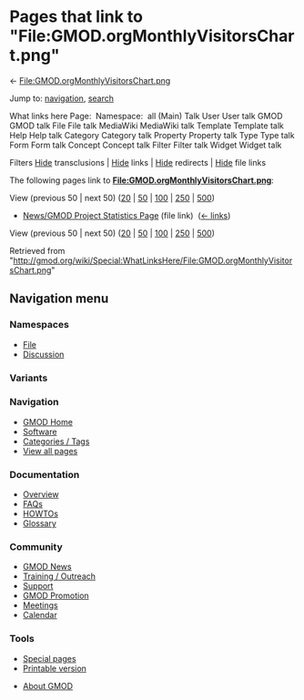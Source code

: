 <div id="mw-page-base" class="noprint">

</div>

<div id="mw-head-base" class="noprint">

</div>

<div id="content" class="mw-body" role="main">

<span id="top"></span>

<div id="mw-js-message" style="display:none;">

</div>



# <span dir="auto">Pages that link to "File:GMOD.orgMonthlyVisitorsChart.png"</span>

<div id="bodyContent">

<div id="contentSub">

←
[File:GMOD.orgMonthlyVisitorsChart.png](/wiki/File:GMOD.orgMonthlyVisitorsChart.png "File:GMOD.orgMonthlyVisitorsChart.png")

</div>

<div id="jump-to-nav" class="mw-jump">

Jump to: [navigation](#mw-navigation), [search](#p-search)

</div>

<div id="mw-content-text">

What links here Page:  Namespace:  all (Main) Talk User User talk GMOD
GMOD talk File File talk MediaWiki MediaWiki talk Template Template talk
Help Help talk Category Category talk Property Property talk Type Type
talk Form Form talk Concept Concept talk Filter Filter talk Widget
Widget talk

Filters
[Hide](/mediawiki/index.php?title=Special:WhatLinksHere/File:GMOD.orgMonthlyVisitorsChart.png&hidetrans=1 "Special:WhatLinksHere/File:GMOD.orgMonthlyVisitorsChart.png")
transclusions \|
[Hide](/mediawiki/index.php?title=Special:WhatLinksHere/File:GMOD.orgMonthlyVisitorsChart.png&hidelinks=1 "Special:WhatLinksHere/File:GMOD.orgMonthlyVisitorsChart.png")
links \|
[Hide](/mediawiki/index.php?title=Special:WhatLinksHere/File:GMOD.orgMonthlyVisitorsChart.png&hideredirs=1 "Special:WhatLinksHere/File:GMOD.orgMonthlyVisitorsChart.png")
redirects \|
[Hide](/mediawiki/index.php?title=Special:WhatLinksHere/File:GMOD.orgMonthlyVisitorsChart.png&hideimages=1 "Special:WhatLinksHere/File:GMOD.orgMonthlyVisitorsChart.png")
file links

The following pages link to
**[File:GMOD.orgMonthlyVisitorsChart.png](/wiki/File:GMOD.orgMonthlyVisitorsChart.png "File:GMOD.orgMonthlyVisitorsChart.png")**:

View (previous 50 \| next 50)
([20](/mediawiki/index.php?title=Special:WhatLinksHere/File:GMOD.orgMonthlyVisitorsChart.png&limit=20 "Special:WhatLinksHere/File:GMOD.orgMonthlyVisitorsChart.png")
\|
[50](/mediawiki/index.php?title=Special:WhatLinksHere/File:GMOD.orgMonthlyVisitorsChart.png&limit=50 "Special:WhatLinksHere/File:GMOD.orgMonthlyVisitorsChart.png")
\|
[100](/mediawiki/index.php?title=Special:WhatLinksHere/File:GMOD.orgMonthlyVisitorsChart.png&limit=100 "Special:WhatLinksHere/File:GMOD.orgMonthlyVisitorsChart.png")
\|
[250](/mediawiki/index.php?title=Special:WhatLinksHere/File:GMOD.orgMonthlyVisitorsChart.png&limit=250 "Special:WhatLinksHere/File:GMOD.orgMonthlyVisitorsChart.png")
\|
[500](/mediawiki/index.php?title=Special:WhatLinksHere/File:GMOD.orgMonthlyVisitorsChart.png&limit=500 "Special:WhatLinksHere/File:GMOD.orgMonthlyVisitorsChart.png"))

- [News/GMOD Project Statistics
  Page](/wiki/News/GMOD_Project_Statistics_Page "News/GMOD Project Statistics Page")
  (file link) ‎ <span class="mw-whatlinkshere-tools">([←
  links](/mediawiki/index.php?title=Special:WhatLinksHere&target=News%2FGMOD+Project+Statistics+Page "Special:WhatLinksHere"))</span>

View (previous 50 \| next 50)
([20](/mediawiki/index.php?title=Special:WhatLinksHere/File:GMOD.orgMonthlyVisitorsChart.png&limit=20 "Special:WhatLinksHere/File:GMOD.orgMonthlyVisitorsChart.png")
\|
[50](/mediawiki/index.php?title=Special:WhatLinksHere/File:GMOD.orgMonthlyVisitorsChart.png&limit=50 "Special:WhatLinksHere/File:GMOD.orgMonthlyVisitorsChart.png")
\|
[100](/mediawiki/index.php?title=Special:WhatLinksHere/File:GMOD.orgMonthlyVisitorsChart.png&limit=100 "Special:WhatLinksHere/File:GMOD.orgMonthlyVisitorsChart.png")
\|
[250](/mediawiki/index.php?title=Special:WhatLinksHere/File:GMOD.orgMonthlyVisitorsChart.png&limit=250 "Special:WhatLinksHere/File:GMOD.orgMonthlyVisitorsChart.png")
\|
[500](/mediawiki/index.php?title=Special:WhatLinksHere/File:GMOD.orgMonthlyVisitorsChart.png&limit=500 "Special:WhatLinksHere/File:GMOD.orgMonthlyVisitorsChart.png"))

</div>

<div class="printfooter">

Retrieved from
"<http://gmod.org/wiki/Special:WhatLinksHere/File:GMOD.orgMonthlyVisitorsChart.png>"

</div>

<div id="catlinks" class="catlinks catlinks-allhidden">

</div>

<div class="visualClear">

</div>

</div>

</div>

<div id="mw-navigation">

## Navigation menu

<div id="mw-head">



<div id="left-navigation">

<div id="p-namespaces" class="vectorTabs" role="navigation"
aria-labelledby="p-namespaces-label">

### Namespaces

- <span id="ca-nstab-image"><a href="/wiki/File:GMOD.orgMonthlyVisitorsChart.png" accesskey="c"
  title="View the file page [c]">File</a></span>
- <span id="ca-talk"><a
  href="/mediawiki/index.php?title=File_talk:GMOD.orgMonthlyVisitorsChart.png&amp;action=edit&amp;redlink=1"
  accesskey="t"
  title="Discussion about the content page [t]">Discussion</a></span>

</div>

<div id="p-variants" class="vectorMenu emptyPortlet" role="navigation"
aria-labelledby="p-variants-label">

### 

### Variants[](#)

<div class="menu">

</div>

</div>

</div>

<div id="right-navigation">





</div>



</div>

</div>

</div>

<div id="mw-panel">

<div id="p-logo" role="banner">

<a href="/wiki/Main_Page"
style="background-image: url(http://gmod.org/images/GMOD-cogs.png);"
title="Visit the main page"></a>

</div>

<div id="p-Navigation" class="portal" role="navigation"
aria-labelledby="p-Navigation-label">

### Navigation

<div class="body">

- <span id="n-GMOD-Home">[GMOD Home](/wiki/Main_Page)</span>
- <span id="n-Software">[Software](/wiki/GMOD_Components)</span>
- <span id="n-Categories-.2F-Tags">[Categories /
  Tags](/wiki/Categories)</span>
- <span id="n-View-all-pages">[View all
  pages](/wiki/Special:AllPages)</span>

</div>

</div>

<div id="p-Documentation" class="portal" role="navigation"
aria-labelledby="p-Documentation-label">

### Documentation

<div class="body">

- <span id="n-Overview">[Overview](/wiki/Overview)</span>
- <span id="n-FAQs">[FAQs](/wiki/Category:FAQ)</span>
- <span id="n-HOWTOs">[HOWTOs](/wiki/Category:HOWTO)</span>
- <span id="n-Glossary">[Glossary](/wiki/Glossary)</span>

</div>

</div>

<div id="p-Community" class="portal" role="navigation"
aria-labelledby="p-Community-label">

### Community

<div class="body">

- <span id="n-GMOD-News">[GMOD News](/wiki/GMOD_News)</span>
- <span id="n-Training-.2F-Outreach">[Training /
  Outreach](/wiki/Training_and_Outreach)</span>
- <span id="n-Support">[Support](/wiki/Support)</span>
- <span id="n-GMOD-Promotion">[GMOD
  Promotion](/wiki/GMOD_Promotion)</span>
- <span id="n-Meetings">[Meetings](/wiki/Meetings)</span>
- <span id="n-Calendar">[Calendar](/wiki/Calendar)</span>

</div>

</div>

<div id="p-tb" class="portal" role="navigation"
aria-labelledby="p-tb-label">

### Tools

<div class="body">

- <span id="t-specialpages"><a href="/wiki/Special:SpecialPages" accesskey="q"
  title="A list of all special pages [q]">Special pages</a></span>
- <span id="t-print"><a
  href="/mediawiki/index.php?title=Special:WhatLinksHere/File:GMOD.orgMonthlyVisitorsChart.png&amp;printable=yes"
  rel="alternate" accesskey="p"
  title="Printable version of this page [p]">Printable version</a></span>

</div>

</div>

</div>

</div>

<div id="footer" role="contentinfo">

- <span id="footer-places-about">[About
  GMOD](/wiki/GMOD:About "GMOD:About")</span>

<!-- -->






</div>
